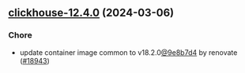 

## [clickhouse-12.4.0](https://github.com/truecharts/charts/compare/clickhouse-12.3.3...clickhouse-12.4.0) (2024-03-06)

### Chore



- update container image common to v18.2.0[@9e8b7d4](https://github.com/9e8b7d4) by renovate ([#18943](https://github.com/truecharts/charts/issues/18943))